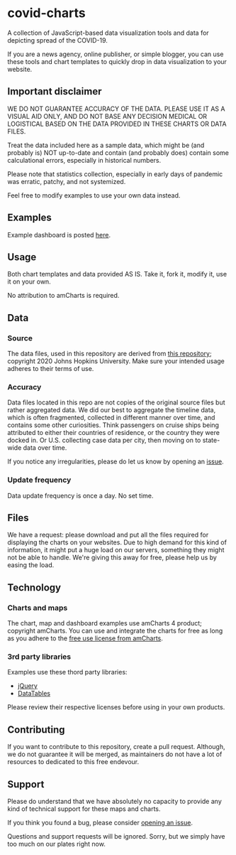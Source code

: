 # covid-charts
A collection of JavaScript-based data visualization tools and data for depicting spread of the COVID-19.

If you are a news agency, online publisher, or simple blogger, you can use these tools and chart templates to quickly drop in data visualization to your website.

## Important disclaimer
WE DO NOT GUARANTEE ACCURACY OF THE DATA. PLEASE USE IT AS A VISUAL AID ONLY, AND DO NOT BASE ANY DECISION MEDICAL OR LOGISTICAL BASED ON THE DATA PROVIDED IN THESE CHARTS OR DATA FILES.

Treat the data included here as a sample data, which might be (and probably is) NOT up-to-date and contain (and probably does) contain some calculational errors, especially in historical numbers.

Please note that statistics collection, especially in early days of pandemic was erratic, patchy, and not systemized.

Feel free to modify examples to use your own data instead.

## Examples
Example dashboard is posted [here](https://covid.amcharts.com).

## Usage
Both chart templates and data provided AS IS. Take it, fork it, modify it, use it on your own.

No attribution to amCharts is required.

## Data
### Source
The data files, used in this repository are derived from [this repository](https://github.com/CSSEGISandData/COVID-19); copyright 2020 Johns Hopkins University. Make sure your intended usage adheres to their terms of use.

### Accuracy
Data files located in this repo are not copies of the original source files but rather aggregated data. We did our best to aggregate the timeline data, which is often fragmented, collected in different manner over time, and contains some other curiosities. Think passengers on cruise ships being attributed to either their countries of residence, or the country they were docked in. Or U.S. collecting case data per city, then moving on to state-wide data over time.

If you notice any irregularities, please do let us know by opening an [issue](https://github.com/amcharts/covid-charts/issues).

### Update frequency
Data update frequency is once a day. No set time.

## Files
We have a request: please download and put all the files required for displaying the charts on your websites. Due to high demand for this kind of information, it might put a huge load on our servers, something they might not be able to handle. We're giving this away for free, please help us by easing the load.

## Technology
### Charts and maps
The chart, map and dashboard examples use amCharts 4 product; copyright amCharts. You can use and integrate the charts for free as long as you adhere to the [free use license from amCharts](https://github.com/amcharts/amcharts4#license).

### 3rd party libraries
Examples use these thord party libraries:

* [jQuery](https://jquery.com/)
* [DataTables](https://datatables.net/)

Please review their respective licenses before using in your own products.

## Contributing
If you want to contribute to this repository, create a pull request. Although, we do not guarantee it will be merged, as maintainers do not have a lot of resources to dedicated to this free endevour.

## Support
Please do understand that we have absolutely no capacity to provide any kind of technical support for these maps and charts.

If you think you found a bug, please consider [opening an issue](https://github.com/amcharts/covid-charts/issues).

Questions and support requests will be ignored. Sorry, but we simply have too much on our plates right now.